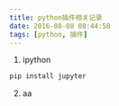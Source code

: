 ```yaml
---
title: python插件相关记录
date: 2016-08-08 08:44:58
tags: [python, 插件]
---
```

1. ipython
```bash
pip install jupyter
```

2. aa
